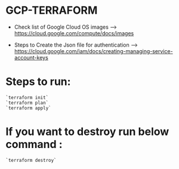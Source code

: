 # GCP-TERRAFORM
* Check list of Google Cloud OS images --> https://cloud.google.com/compute/docs/images

* Steps to Create the Json file for authentication --> https://cloud.google.com/iam/docs/creating-managing-service-account-keys

# Steps to run:

	`terraform init`
	`terraform plan`
	`terraform apply`

# If you want to destroy  run below command :

	`terraform destroy`
